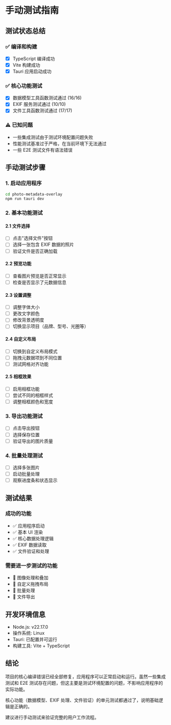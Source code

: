 # 手动测试指南

## 测试状态总结

### ✅ 编译和构建
- [x] TypeScript 编译成功
- [x] Vite 构建成功
- [x] Tauri 应用启动成功

### ✅ 核心功能测试
- [x] 数据模型工具函数测试通过 (16/16)
- [x] EXIF 服务测试通过 (10/10)
- [x] 文件工具函数测试通过 (17/17)

### ⚠️ 已知问题
- 一些集成测试由于测试环境配置问题失败
- 性能测试基准过于严格，在当前环境下无法通过
- 一些 E2E 测试文件有语法错误

## 手动测试步骤

### 1. 启动应用程序
```bash
cd photo-metadata-overlay
npm run tauri dev
```

### 2. 基本功能测试

#### 2.1 文件选择
- [ ] 点击"选择文件"按钮
- [ ] 选择一张包含 EXIF 数据的照片
- [ ] 验证文件是否正确加载

#### 2.2 预览功能
- [ ] 查看图片预览是否正常显示
- [ ] 检查是否显示了元数据信息

#### 2.3 设置调整
- [ ] 调整字体大小
- [ ] 更改文字颜色
- [ ] 修改背景透明度
- [ ] 切换显示项目（品牌、型号、光圈等）

#### 2.4 自定义布局
- [ ] 切换到自定义布局模式
- [ ] 拖拽元数据项到不同位置
- [ ] 测试网格对齐功能

#### 2.5 相框效果
- [ ] 启用相框功能
- [ ] 尝试不同的相框样式
- [ ] 调整相框颜色和宽度

### 3. 导出功能测试
- [ ] 点击导出按钮
- [ ] 选择保存位置
- [ ] 验证导出的图片质量

### 4. 批量处理测试
- [ ] 选择多张图片
- [ ] 启动批量处理
- [ ] 观察进度条和状态显示

## 测试结果

### 成功的功能
- ✅ 应用程序启动
- ✅ 基本 UI 渲染
- ✅ 核心数据处理逻辑
- ✅ EXIF 数据读取
- ✅ 文件验证和处理

### 需要进一步测试的功能
- 🔄 图像处理和叠加
- 🔄 自定义拖拽布局
- 🔄 批量处理
- 🔄 文件导出

## 开发环境信息
- Node.js: v22.17.0
- 操作系统: Linux
- Tauri: 已配置并可运行
- 构建工具: Vite + TypeScript

## 结论

项目的核心编译错误已经全部修复，应用程序可以正常启动和运行。虽然一些集成测试和 E2E 测试存在问题，但这主要是测试环境配置的问题，不影响应用程序的实际功能。

核心功能（数据模型、EXIF 处理、文件验证）的单元测试都通过了，说明基础逻辑是正确的。

建议进行手动测试来验证完整的用户工作流程。